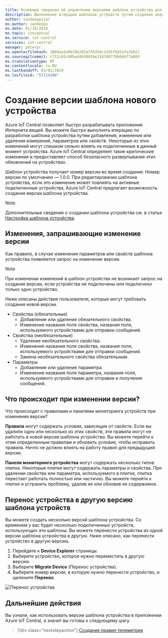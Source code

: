 ```yaml
---
title: Основные сведения об управлении версиями шаблона устройства для приложений Azure IoT Central | Документация Майкрософт
description: Выполнение итерации шаблонов устройств путем создания версий без воздействия на активные подключенные устройства
author: sandeeppujar
ms.author: sandeepu
ms.date: 01/19/2018
ms.topic: conceptual
ms.service: iot-central
services: iot-central
manager: peterpr
ms.openlocfilehash: 3889aa1e8b19e203a3f6354c2d26fb82afe2b922
ms.sourcegitcommit: c712cb5c80bed4b5801be214788770b66bf7a009
ms.translationtype: MT
ms.contentlocale: ru-RU
ms.lasthandoff: 03/01/2019
ms.locfileid: "57214288"
---
```

# <a name="create-a-new-device-template-version"></a>Создание версии шаблона нового устройства

Azure IoT Central позволяет быстро разрабатывать приложения Интернета вещей. Вы можете быстро выполнять итерацию по разработке шаблона устройства путем добавления, изменения или удаления измерений, параметров или свойств. Некоторые из этих изменений могут слишком сильно влиять на подключенные в данный момент устройства. Azure IoT Central определяет такие критические изменения и предоставляет способ безопасного развертывания этих обновлений на устройствах.

Шаблон устройства получает номер версии во время создания. Номер версии по умолчанию — 1.0.0. При редактировании шаблона устройства, если это изменение может повлиять на активные подключенные устройства, Azure IoT Central предлагает возможность создания версии шаблона устройства.

> [!NOTE]
> Дополнительные сведения о создании шаблона устройства см. в статье [Настройка шаблона устройства](howto-set-up-template.md).

## <a name="changes-that-prompt-a-version-change"></a>Изменения, запрашивающие изменение версии

Как правило, в случае изменения параметров или свойств шаблона устройства появляется запрос на изменение версии.

> [!NOTE]
> При изменении изменений в шаблон устройства не возникает запрос на создание версии, если устройства не подключены или подключено только одно устройство.

Ниже описаны действия пользователя, которые могут требовать создания новой версии.

* Свойства (обязательные)
    * Добавление или удаление обязательного свойства.
    * Изменение названия поля свойства, названия поля, используемого устройствами для отправки сообщений.
*  Свойства (необязательные)
    * Удаление необязательного свойства.
    * Изменение названия поля свойства, названия поля, используемого устройствами для отправки сообщений.
    * Замена необязательного свойства обязательным.
*  Параметры
    * Добавление или удаление параметра.
    * Изменение названия поля параметра, названия поля, используемого устройствами для отправки и получения сообщений.

## <a name="what-happens-on-version-change"></a>Что происходит при изменении версии?

Что происходит с правилами и панелями мониторинга устройств при изменении версии?

**Правила** могут содержать условия, зависящие от свойств. Если вы удалили одно или несколько из этих свойств, эти правила могут не работать в новой версии шаблона устройства. Вы можете перейти к этим определенным правилам и обновить условия, чтобы исправить правила. Ничто не должно влиять на работу правил для предыдущей версии.

**Панели мониторинга устройства** могут содержать несколько типов плиток. Некоторые плитки могут содержать параметры и свойства. При удалении свойства или параметра, используемого в плитке, плитка перестает работать полностью или частично. Вы можете перейти к плитке и устранить проблему, удалив ее или обновив ее содержимое.

## <a name="migrate-a-device-across-device-template-versions"></a>Перенос устройства в другую версию шаблона устройств

Вы можете создать несколько версий шаблона устройства. Со временем у вас будет несколько подключенных устройств, использующих эти шаблоны. Вы можете перенести устройства из одной версии шаблона устройства в другую. Ниже описано, как перенести устройство в другую версию.

1. Перейдите к **Device Explorer** страницы.
1. Выберите устройство, которое нужно переместить в другую версию.
1. Выберите **Migrate Device** (Перенос устройства).
1. Выберите номер версии, в которую нужно перенести устройство, и щелкните **Перенос**.

![Перенос устройства](media/howto-version-devicetemplate/pick-version.png)

## <a name="next-steps"></a>Дальнейшие действия

Вы узнали, как использовать версии шаблона устройства в приложении Azure IoT Central, а значит вы готовы к следующему шагу.

> [!div class="nextstepaction"]
> [Создание правил телеметрии](howto-create-telemetry-rules.md)